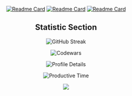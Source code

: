 
<section align='center'>

[![Readme Card](https://github-readme-stats.vercel.app/api/pin/?username=Ghostik-gh&repo=robots-sim&theme=github_dark )](https://github.com/Ghostik-gh/robots-sim)
[![Readme Card](https://github-readme-stats.vercel.app/api/pin/?username=Ghostik-gh&repo=portfolio&theme=github_dark )](https://github.com/Ghostik-gh/portfolio)
[![Readme Card](https://github-readme-stats.vercel.app/api/pin/?username=Ghostik-gh&repo=API&theme=github_dark )](https://github.com/Ghostik-gh/API) 

#
  
<h1> Statistic Section </h1>
  
  <!-- <table border="1">
    <tbody>
      <tr valign="top">
        <td>
        
          ![GitHub Streak](https://github-readme-streak-stats.herokuapp.com?user=Ghostik-gh&theme=github-dark-blue)
        </td>
        <td align="right">1,234,567</td>
      </tr>
      <tr valign="top"><td>Everywhere</td><td align="right">2</td></tr>
    </tbody>
  </table>
  -->
  
![GitHub Streak](https://github-readme-streak-stats.herokuapp.com?user=Ghostik-gh&theme=github-dark-blue)
 
  
![Codewars](https://github.r2v.ch/codewars?user=Ghostik-gh&name=true&top_languages=true&stroke=white&theme=dark)

![Profile Details](http://github-profile-summary-cards.vercel.app/api/cards/profile-details?username=Ghostik-gh&theme=github_dark)

![Productive Time](http://github-profile-summary-cards.vercel.app/api/cards/productive-time?username=Ghostik-gh&theme=github_dark&utcOffset=8)

![](https://komarev.com/ghpvc/?username=Ghostik-gh&style=flat-square)

</section>

<!---
![Top Langs](https://github-readme-stats.vercel.app/api/top-langs/?username=Ghostik-gh&layout=compact&theme=react) 
-->
